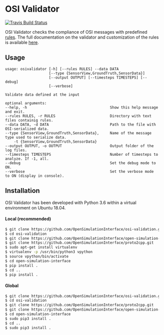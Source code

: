 # OSI Validator
[![Travis Build Status](https://travis-ci.org/OpenSimulationInterface/osi-validation.svg?branch=master)](https://travis-ci.org/OpenSimulationInterface/osi-validation)

OSI Validator checks the compliance of OSI messages with predefined [rules](https://opensimulationinterface.github.io/osi-documentation/osi-validation/doc/osivalidator.html#module-osivalidator.osi_rules_implementations). The full documentation on the validator and customization of the rules is available [here](https://opensimulationinterface.github.io/osi-documentation/osi-validation/README.html).

## Usage

```
usage: osivalidator [-h] [--rules RULES] --data DATA
                    [--type {SensorView,GroundTruth,SensorData}]
                    [--output OUTPUT] [--timesteps TIMESTEPS] [--debug]
                    [--verbose]

Validate data defined at the input

optional arguments:
--help, -h                                      Show this help message and exit.
--rules RULES, -r RULES                         Directory with text files containig rules.
--data DATA, -d DATA                            Path to the file with OSI-serialized data.
--type {SensorView,GroundTruth,SensorData},     Name of the message type used to serialize data.
    -t {SensorView,GroundTruth,SensorData}
--output OUTPUT, -o OUTPUT                      Output folder of the log files.
--timesteps TIMESTEPS                           Number of timesteps to analyze. If -1, all.
--debug                                         Set the debug mode to ON.
--verbose                                       Set the verbose mode to ON (display in console).
```

## Installation

OSI Validator has been developed with Python 3.6 within a virtual environment on Ubuntu 18.04.

#### Local (recommended)

```bash
$ git clone https://github.com/OpenSimulationInterface/osi-validation.git
$ cd osi-validation
$ git clone https://github.com/OpenSimulationInterface/open-simulation-interface.git
$ git clone https://github.com/OpenSimulationInterface/proto2cpp.git
$ sudo apt-get install virtualenv
$ virtualenv -p /usr/bin/python3 vpython
$ source vpython/bin/activate
$ cd open-simulation-interface
$ pip install .
$ cd ..
$ pip install .
```

#### Global

```bash
$ git clone https://github.com/OpenSimulationInterface/osi-validation.git
$ cd osi-validation
$ git clone https://github.com/OpenSimulationInterface/proto2cpp.git
$ git clone https://github.com/OpenSimulationInterface/open-simulation-interface.git
$ cd open-simulation-interface
$ sudo pip3 install .
$ cd ..
$ sudo pip3 install .
```